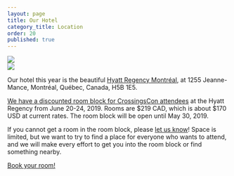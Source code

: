 ```yaml
---
layout: page
title: Our Hotel
category_title: Location
order: 20
published: true
---
```


<div class="row">
  <div class="col-12 col-md-6 mb-3"><img src="{{site.baseurl}}/images/hyatt1.jpg"/></div>
  <div class="col-12 col-md-6 mb-3"><img src="{{site.baseurl}}/images/hyatt2.jpg"/></div>
</div>

Our hotel this year is the beautiful [Hyatt Regency Montréal](https://montreal.regency.hyatt.com/en/hotel/home.html), at 1255 Jeanne-Mance, Montréal, Québec, Canada, H5B 1E5.

[We have a discounted room block for CrossingsCon attendees](https://book.passkey.com/go/CROSSINGS2019) at the Hyatt Regency from June 20-24, 2019. Rooms are $219 CAD, which is about $170 USD at current rates. The room block will be open until May 30, 2019.

If you cannot get a room in the room block, please [let us know]({{site.baseurl}}/about/contact)! Space is limited, but we want to try to find a place for everyone who wants to attend, and we will make every effort to get you into the room block or find something nearby.

<p class="text-center">
  <a class="btn btn-lg btn-success" href="https://book.passkey.com/go/CROSSINGS2019" target="_blank">Book your room!</a>
</p>
